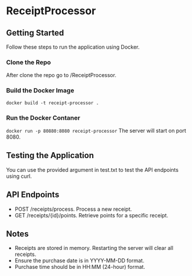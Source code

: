 # ReceiptProcessor

## Getting Started
Follow these steps to run the application using Docker.

### Clone the Repo
After clone the repo go to /ReceiptProcessor.

### Build the Docker Image
```docker build -t receipt-processor .```

### Run the Docker Contaner
```docker run -p 80880:8080 receipt-processor```
The server will start on port 8080.

## Testing the Application
You can use the provided argument in test.txt to test the API endpoints using curl.

## API Endpoints
- POST /receipts/process. Process a new receipt.
- GET /receipts/{id}/points. Retrieve points for a specific receipt.

## Notes
- Receipts are stored in memory. Restarting the server will clear all receipts.
- Ensure the purchase date is in YYYY-MM-DD format.
- Purchase time should be in HH:MM (24-hour) format.